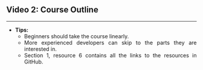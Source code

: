 <h2>Video 2: Course Outline</h2>


---

<p align = "justify">
    <ul>
        <li align = "justify"><strong>Tips:</strong> 
            <ul>
                <li>Beginners should take the course linearly.</li>
                <li>More experienced developers can skip to the parts they are interested in.</li>
                <li>
                Section 1, resource 6 contains all the links to the resources in GitHub.
                </li>
            </ul>
        </li>
    </ul>
</p>